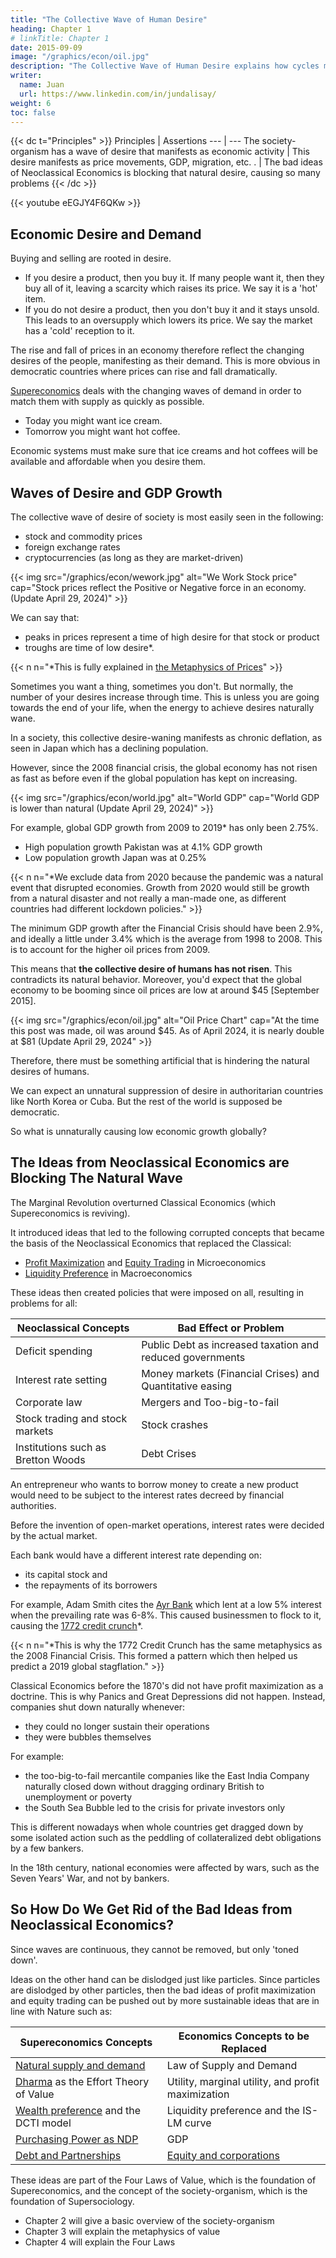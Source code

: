```yaml
---
title: "The Collective Wave of Human Desire"
heading: Chapter 1
# linkTitle: Chapter 1
date: 2015-09-09
image: "/graphics/econ/oil.jpg"
description: "The Collective Wave of Human Desire explains how cycles maninfest in Economics"
writer:
  name: Juan
  url: https://www.linkedin.com/in/jundalisay/
weight: 6
toc: false
---
```




{{< dc t="Principles" >}}
Principles | Assertions
--- | ---
The society-organism has a wave of desire that manifests as economic activity | This desire manifests as price movements, GDP, migration, etc. 
. | The bad ideas of Neoclassical Economics is blocking that natural desire, causing so many problems
{{< /dc >}}



{{< youtube eEGJY4F6QKw >}}



## Economic Desire and Demand

Buying and selling are rooted in desire. 
- If you desire a product, then you buy it. If many people want it, then they buy all of it, leaving a scarcity which raises its price. We say it is a 'hot' item.
- If you do not desire a product, then you don't buy it and it stays unsold. This leads to an oversupply which lowers its price. We say the market has a 'cold' reception to it.

The rise and fall of prices in an economy therefore reflect the changing desires of the people, manifesting as their demand. This is more obvious in democratic countries where prices can rise and fall dramatically. 

[Supereconomics](/social/economics/) deals with the changing waves of demand in order to match them with supply as quickly as possible. 
- Today you might want ice cream. 
- Tomorrow you might want hot coffee.

Economic systems must make sure that ice creams and hot coffees will be available and affordable when you desire them. 


## Waves of Desire and GDP Growth

The collective wave of desire of society is most easily seen in the following:
- stock and commodity prices
- foreign exchange rates
- cryptocurrencies (as long as they are market-driven)

{{< img src="/graphics/econ/wework.jpg" alt="We Work Stock price" cap="Stock prices reflect the Positive or Negative force in an economy. (Update April 29, 2024)" >}}

We can say that:
- peaks in prices represent a time of high desire for that stock or product
- troughs are time of low desire*.


{{< n n="*This is fully explained in [the Metaphysics of Prices](/social/economics/principles/intro/chapter-03/)" >}}


Sometimes you want a thing, sometimes you don't. But normally, the number of your desires increase through time. This is unless you are going towards the end of your life, when the energy to achieve desires naturally wane. 

In a society, this collective desire-waning manifests as chronic deflation, as seen in Japan which has a declining population.

However, since the 2008 financial crisis, the global economy has not risen as fast as before even if the global population has kept on increasing.

{{< img src="/graphics/econ/world.jpg" alt="World GDP" cap="World GDP is lower than natural (Update April 29, 2024)" >}}

For example, global GDP growth from 2009 to 2019* has only been 2.75%.
- High population growth Pakistan was at 4.1% GDP growth
- Low population growth Japan was at 0.25%


{{< n n="*We exclude data from 2020 because the pandemic was a natural event that disrupted economies. Growth from 2020 would still be growth from a natural disaster and not really a man-made one, as different countries had different lockdown policies." >}}


The minimum GDP growth after the Financial Crisis should have been 2.9%, and ideally a little under 3.4% which is the average from 1998 to 2008. This is to account for the higher oil prices from 2009. 

This means that **the collective desire of humans has not risen**. This contradicts its natural behavior. Moreover, you'd expect that the global economy to be booming since oil prices are low at around $45 [September 2015]. 

{{< img src="/graphics/econ/oil.jpg" alt="Oil Price Chart" cap="At the time this post was made, oil was around $45. As of April 2024, it is nearly double at $81 (Update April 29, 2024" >}}

Therefore, there must be something artificial that is hindering the natural desires of humans. 

We can expect an unnatural suppression of desire in authoritarian countries like North Korea or Cuba. But the rest of the world is supposed be democratic. 

So what is unnaturally causing low economic growth globally?



## The Ideas from Neoclassical Economics are Blocking The Natural Wave

The Marginal Revolution overturned Classical Economics (which Supereconomics is reviving).

It introduced ideas that led to the following corrupted concepts that became the basis of the Neoclassical Economics that replaced the Classical:

- [Profit Maximization](/social/economics/fallacies/profit-maximization-is-absurd) and [Equity Trading](/social/economics/principles/part-3/chapter-11b/) in Microeconomics
- [Liquidity Preference](/research/keynes/general-theory/chapter-02) in Macroeconomics

<!-- As discussed [in a previous post](),  and the ownership of the work of others (outside equity) are artificial ideas all invented in the 19th century by businessmen or economists-who-thought-like-businessmen.  -->

These ideas then created policies that were imposed on all, resulting in problems for all:


Neoclassical Concepts | Bad Effect or Problem
--- | ---
Deficit spending | Public Debt as increased taxation and reduced governments
Interest rate setting | Money markets (Financial Crises) and Quantitative easing
Corporate law | Mergers and Too-big-to-fail
Stock trading and stock markets | Stock crashes
Institutions such as Bretton Woods | Debt Crises


An entrepreneur who wants to borrow money to create a new product would need to be subject to the interest rates decreed by financial authorities. 

Before the invention of open-market operations, interest rates were decided by the actual market.

Each bank would have a different interest rate depending on:
- its capital stock and
- the repayments of its borrowers

For example, Adam Smith cites the [Ayr Bank](https://www.superphysics.org/research/smith/wealth-of-nations/book-2/chapter-2i/) which lent at a low 5% interest when the prevailing rate was 6-8%. This caused businessmen to flock to it, causing the [1772 credit crunch](https://www.superhysics.org/social/economics/1772-credit-crunch/)*. 


{{< n n="*This is why the 1772 Credit Crunch has the same metaphysics as the 2008 Financial Crisis. This formed a pattern which then helped us predict a 2019 global stagflation." >}}



Classical Economics before the 1870's did not have profit maximization as a doctrine. This is why Panics and Great Depressions did not happen. Instead, companies shut down naturally whenever:
- they could no longer sustain their operations 
- they were bubbles themselves

For example:
- the too-big-to-fail mercantile companies like the East India Company naturally closed down without dragging ordinary British to unemployment or poverty
- the South Sea Bubble led to the crisis for private investors only


This is different nowadays when whole countries get dragged down by some isolated action such as the peddling of collateralized debt obligations by a few bankers. 

In the 18th century, national economies were affected by wars, such as the Seven Years' War, and not by bankers. 


## So How Do We Get Rid of the Bad Ideas from Neoclassical Economics?

Since waves are continuous, they cannot be removed, but only 'toned down'. 

Ideas on the other hand can be dislodged just like particles. Since particles are dislodged by other particles, then the bad ideas of profit maximization and equity trading can be pushed out by more sustainable ideas that are in line with Nature such as:

Supereconomics Concepts | Economics Concepts to be Replaced
--- | ---
[Natural supply and demand](/social/economics/fallacies/supply-demand) | Law of Supply and Demand
[Dharma](/social/economics/principles/part-2/chapter-01b/) as the Effort Theory of Value | Utility, marginal utility, and profit maximization
[Wealth preference](/social/economics/why-qe-failed) and the DCTI model | Liquidity preference and the IS-LM curve
[Purchasing Power as NDP](/social/economics/principles/part-4/chapter-07d/) | GDP
[Debt and Partnerships](/social/economics/end-of-capitalism/) | [Equity and corporations](/social/economics/principles/part-3/chapter-11b/)

<!-- -  to replace the law of supply and demand
-  instead of  -->

These ideas are part of the Four Laws of Value, which is the foundation of Supereconomics, and the concept of the society-organism, which is the foundation of Supersociology. 

- Chapter 2 will give a basic overview of the society-organism
- Chapter 3 will explain the metaphysics of value
- Chapter 4 will explain the Four Laws 




